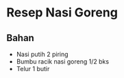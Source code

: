 # Resep Nasi Goreng

## Bahan 
- Nasi putih 2 piring
- Bumbu racik nasi goreng 1/2 bks
- Telur 1 butir
